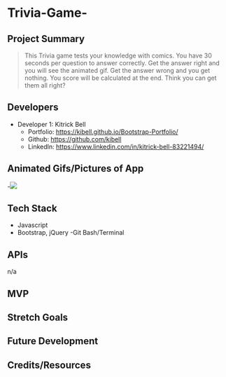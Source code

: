 # Trivia-Game-


> 

## Project Summary

> This Trivia game tests your knowledge with comics. You have 30 seconds per question to answer correctly. Get the answer right and you will see the animated gif. Get the answer wrong and you get nothing. You score will be calculated at the end. Think you can get them all right?
## Developers


- Developer 1: Kitrick Bell
  - Portfolio: https://kibell.github.io/Bootstrap-Portfolio/
  - Github: https://github.com/kibell
  - LinkedIn: https://www.linkedin.com/in/kitrick-bell-83221494/


## Animated Gifs/Pictures of App

-![](trivia.gif)



## Tech Stack

-  Javascript
- Bootstrap, jQuery
-Git Bash/Terminal


## APIs
n/a

## MVP



## Stretch Goals



## Future Development



## Credits/Resources
